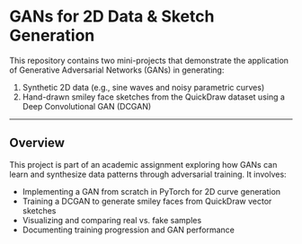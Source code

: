 # GANs for 2D Data & Sketch Generation

This repository contains two mini-projects that demonstrate the application of Generative Adversarial Networks (GANs) in generating:

1. Synthetic 2D data (e.g., sine waves and noisy parametric curves)
2. Hand-drawn smiley face sketches from the QuickDraw dataset using a Deep Convolutional GAN (DCGAN)

---

## Overview

This project is part of an academic assignment exploring how GANs can learn and synthesize data patterns through adversarial training. It involves:

- Implementing a GAN from scratch in PyTorch for 2D curve generation
- Training a DCGAN to generate smiley faces from QuickDraw vector sketches
- Visualizing and comparing real vs. fake samples
- Documenting training progression and GAN performance
